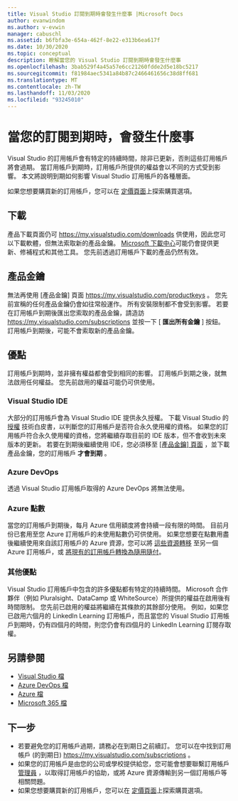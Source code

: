 ```yaml
---
title: Visual Studio 訂閱到期時會發生什麼事 |Microsoft Docs
author: evanwindom
ms.author: v-evwin
manager: cabuschl
ms.assetid: b6fbfa3e-654a-462f-8e22-e313b6ea617f
ms.date: 10/30/2020
ms.topic: conceptual
description: 瞭解當您的 Visual Studio 訂閱到期時會發生什麼事
ms.openlocfilehash: 3bab529f4a45a57e6cc21260fdde2d5e18bc5217
ms.sourcegitcommit: f81984aec5341a84b87c2466461656c38d8ff681
ms.translationtype: MT
ms.contentlocale: zh-TW
ms.lasthandoff: 11/03/2020
ms.locfileid: "93245010"
---
```

# <a name="what-happens-when-your-subscription-expires"></a>當您的訂閱到期時，會發生什麼事
Visual Studio 的訂用帳戶會有特定的持續時間，除非已更新，否則這些訂用帳戶將會過期。  當訂用帳戶到期時，訂用帳戶所提供的權益會以不同的方式受到影響。  本文將說明到期如何影響 Visual Studio 訂用帳戶的各種層面。 

如果您想要購買新的訂用帳戶，您可以在 [定價頁面](https://visualstudio.microsoft.com/vs/pricing)上探索購買選項。

## <a name="downloads"></a>下載
產品下載頁面仍可 <https://my.visualstudio.com/downloads> 供使用，因此您可以下載軟體，但無法索取新的產品金鑰。  [Microsoft 下載中心](https://www.microsoft.com/downloads)可能仍會提供更新、修補程式和其他工具。  您先前透過訂用帳戶下載的產品仍然有效。

## <a name="product-keys"></a>產品金鑰
無法再使用 [產品金鑰] 頁面 <https://my.visualstudio.com/productkeys> 。  您先前宣稱的任何產品金鑰仍會如往常般運作。  所有安裝限制都不會受到影響。  若要在訂用帳戶到期後匯出您索取的產品金鑰，請造訪 <https://my.visualstudio.com/subscriptions> 並按一下 [ **匯出所有金鑰** ] 按鈕。  訂用帳戶到期後，可能不會索取新的產品金鑰。

## <a name="benefits"></a>優點 
訂用帳戶到期時，並非擁有權益都會受到相同的影響。  訂用帳戶到期之後，就無法啟用任何權益。  您先前啟用的權益可能仍可供使用。  

### <a name="visual-studio-ide"></a>Visual Studio IDE
大部分的訂用帳戶會為 Visual Studio IDE 提供永久授權。 下載 Visual Studio 的 [授權](https://aka.ms/vslicensing) 技術白皮書，以判斷您的訂用帳戶是否符合永久使用權的資格。  如果您的訂用帳戶符合永久使用權的資格，您將繼續存取目前的 IDE 版本，但不會收到未來版本的更新。 若要在到期後繼續使用 IDE，您必須移至 [ [產品金鑰] 頁面](https://my.visualstudio.com/productkeys) ，並下載產品金鑰，您的訂用帳戶 **才會到期** 。

### <a name="azure-devops"></a>Azure DevOps
透過 Visual Studio 訂用帳戶取得的 Azure DevOps 將無法使用。  

### <a name="azure-credits"></a>Azure 點數
當您的訂用帳戶到期後，每月 Azure 信用額度將會持續一段有限的時間。  目前月份已套用至您 Azure 訂用帳戶的未使用點數仍可供使用。  如果您想要在點數用盡後繼續使用來自該訂用帳戶的 Azure 資源，您可以將 [這些資源轉移](/azure/azure-resource-manager/management/move-resource-group-and-subscription) 至另一個 Azure 訂用帳戶，或 [將現有的訂用帳戶轉換為隨用隨付](/azure/cost-management-billing/manage/spending-limit#remove-the-spending-limit-in-azure-portal)。

### <a name="other-benefits"></a>其他優點 
Visual Studio 訂用帳戶中包含的許多優點都有特定的持續時間。  Microsoft 合作夥伴（例如 Pluralsight、DataCamp 或 WhiteSource）所提供的權益在啟用後有時間限制。  您先前已啟用的權益將繼續在其條款的其餘部分使用。  例如，如果您已啟用六個月的 LinkedIn Learning 訂用帳戶，而且當您的 Visual Studio 訂用帳戶到期時，仍有四個月的時間，則您仍會有四個月的 LinkedIn Learning 訂閱存取權。  

## <a name="see-also"></a>另請參閱
- [Visual Studio 檔](/visualstudio/)
- [Azure DevOps 檔](/azure/devops/)
- [Azure 檔](/azure/)
- [Microsoft 365 檔](/microsoft-365/)

## <a name="next-steps"></a>下一步
- 若要避免您的訂用帳戶過期，請務必在到期日之前續訂。  您可以在中找到訂用帳戶 (的到期日) <https://my.visualstudio.com/subscriptions> 。
- 如果您的訂用帳戶是由您的公司或學校提供給您，您可能會想要聯繫訂用帳戶 [管理員](contact-my-admin.md) ，以取得訂用帳戶的協助，或將 Azure 資源傳輸到另一個訂用帳戶等相關問題。
- 如果您想要購買新的訂用帳戶，您可以在 [定價頁面](https://visualstudio.microsoft.com/vs/pricing)上探索購買選項。
